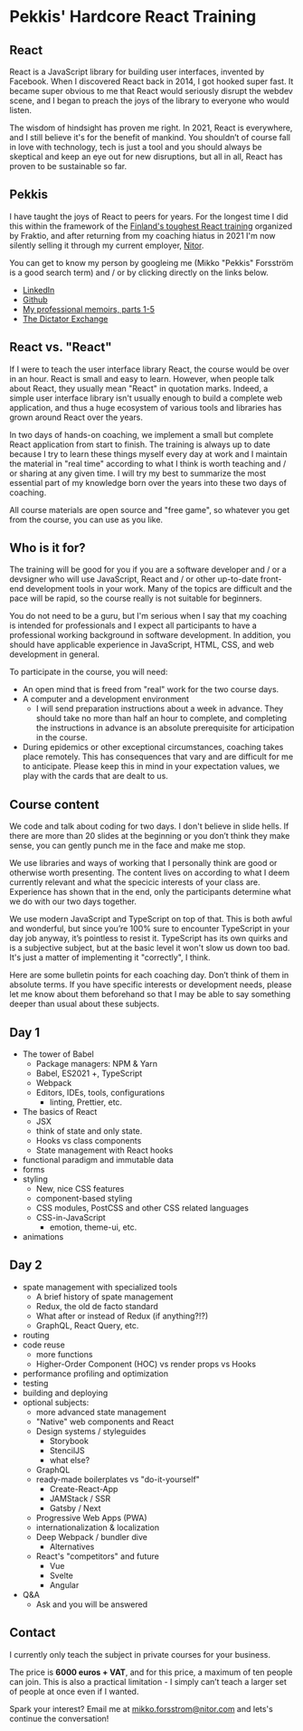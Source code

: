 # Pekkis' Hardcore React Training

## React

React is a JavaScript library for building user interfaces, invented by Facebook. When I discovered React back in 2014, I got hooked super fast. It became super obvious to me that React would seriously disrupt the webdev scene, and I began to preach the joys of the library to everyone who would listen.

The wisdom of hindsight has proven me right. In 2021, React is everywhere, and I still believe it's for the benefit of mankind. You shouldn’t of course fall in love with technology, tech is just a tool and you should always be skeptical and keep an eye out for new disruptions, but all in all, React has proven to be sustainable so far.

## Pekkis

I have taught the joys of React to peers for years. For the longest time I did this within the framework of the [Finland's toughest React training](https://www.fraktio.fi/palvelut/koulutus/suomen-rankin-react-valmennus/) organized by Fraktio, and after returning from my coaching hiatus in 2021 I'm now silently selling it through my current employer, [Nitor](http://nitor.com).

You can get to know my person by googleing me (Mikko "Pekkis" Forsström is a good search term) and / or by clicking directly on the links below.

- [LinkedIn](https://www.linkedin.com/in/pekkis/)
- [Github](https://github.com/pekkis)
- [My professional memoirs, parts 1-5](https://www.fraktio.fi/blogi/hopeakettu-muistelee-osa-1-laimea-uhka)
- [The Dictator Exchange](https://diktaattoriporssi.com/)

## React vs. "React"

If I were to teach the user interface library React, the course would be over in an hour. React is small and easy to learn. However, when people talk about React, they usually mean "React" in quotation marks. Indeed, a simple user interface library isn't usually enough to build a complete web application, and thus a huge ecosystem of various tools and libraries has grown around React over the years.

In two days of hands-on coaching, we implement a small but complete React application from start to finish. The training is always up to date because I try to learn these things myself every day at work and I maintain the material in "real time" according to what I think is worth teaching and / or sharing at any given time. I will try my best to summarize the most essential part of my knowledge born over the years into these two days of coaching.

All course materials are open source and "free game", so whatever you get from the course, you can use as you like.

## Who is it for?

The training will be good for you if you are a software developer and / or a devsigner who will use JavaScript, React and / or other up-to-date front-end development tools in your work. Many of the topics are difficult and the pace will be rapid, so the course really is not suitable for beginners.

You do not need to be a guru, but I'm serious when I say that my coaching is intended for professionals and I expect all participants to have a professional working background in software development. In addition, you should have applicable experience in JavaScript, HTML, CSS, and web development in general.

To participate in the course, you will need:

- An open mind that is freed from "real" work for the two course days.
- A computer and a development environment
  - I will send preparation instructions about a week in advance. They should take no more than half an hour to complete, and completing the instructions in advance is an absolute prerequisite for articipation in the course.
- During epidemics or other exceptional circumstances, coaching takes place remotely. This has consequences that vary and are difficult for me to anticipate. Please keep this in mind in your expectation values, we play with the cards that are dealt to us.

## Course content

We code and talk about coding for two days. I don't believe in slide hells. If there are more than 20 slides at the beginning or you don’t think they make sense, you can gently punch me in the face and make me stop.

We use libraries and ways of working that I personally think are good or otherwise worth presenting. The content lives on according to what I deem currently relevant and what the specicic interests of your class are. Experience has shown that in the end, only the participants determine what we do with our two days together.

We use modern JavaScript and TypeScript on top of that. This is both awful and wonderful, but since you’re 100% sure to encounter TypeScript in your day job anyway, it’s pointless to resist it. TypeScript has its own quirks and is a subjective subject, but at the basic level it won't slow us down too bad. It's just a matter of implementing it "correctly", I think. 

Here are some bulletin points for each coaching day. Don’t think of them in absolute terms. If you have specific interests or development needs, please let me know about them beforehand so that I may be able to say something deeper than usual about these subjects.

## Day 1

- The tower of Babel
  - Package managers: NPM & Yarn
  - Babel, ES2021 +, TypeScript
  - Webpack
  - Editors, IDEs, tools, configurations
    - linting, Prettier, etc.
- The basics of React
  - JSX
  - think of state and only state.
  - Hooks vs class components
  - State management with React hooks
- functional paradigm and immutable data
- forms
- styling
  - New, nice CSS features
  - component-based styling
  - CSS modules, PostCSS and other CSS related languages
  - CSS-in-JavaScript
    - emotion, theme-ui, etc.
- animations

## Day 2

- spate management with specialized tools
  - A brief history of spate management
  - Redux, the old de facto standard
  - What after or instead of Redux (if anything?!?)
  - GraphQL, React Query, etc.
- routing
- code reuse
  - more functions
  - Higher-Order Component (HOC) vs render props vs Hooks
- performance profiling and optimization
- testing
- building and deploying
- optional subjects:
  - more advanced state management
  - "Native" web components and React
  - Design systems / styleguides
    - Storybook
    - StencilJS
    - what else?
  - GraphQL
  - ready-made boilerplates vs "do-it-yourself"
    - Create-React-App
    - JAMStack / SSR
    - Gatsby / Next
  - Progressive Web Apps (PWA)
  - internationalization & localization
  - Deep Webpack / bundler dive
    - Alternatives
  - React's "competitors" and future
    - Vue
    - Svelte
    - Angular
- Q&A
  - Ask and you will be answered

## Contact

I currently only teach the subject in private courses for your business.

The price is **6000 euros + VAT**, and for this price, a maximum of ten people can join. This is also a practical limitation - I simply can’t teach a larger set of people at once even if I wanted.

Spark your interest? Email me at <a href="mailto:mikko.forsstrom@nitor.com">mikko.forsstrom@nitor.com</a> and lets's continue the conversation!
